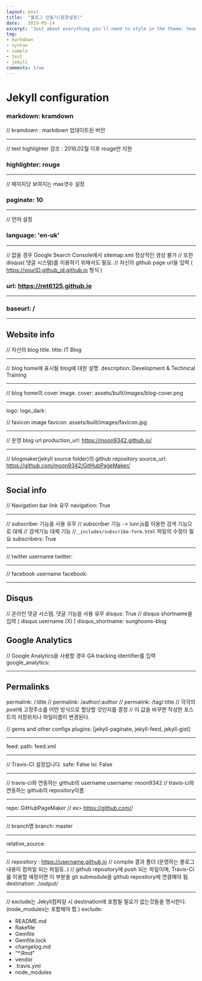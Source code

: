 ```yaml
---
layout: post
title:  "블로그 만들기(환경설정)"
date:   2019-05-14
excerpt: "Just about everything you'll need to style in the theme: headings, paragraphs, blockquotes, tables, code blocks, and more."
tag:
- markdown 
- syntax
- sample
- test
- jekyll
comments: true
---
```


# Jekyll configuration

### markdown: kramdown
// kramdown : markdown 업데이트된 버전
<hr/>

//  text highlighter 강조 : 2016.02월 이후 rouge만 지원
### highlighter: rouge
<hr/>

//  페이지당 보여지는 max갯수 설정
### paginate: 10
<hr/>

//  언어 설정
### language: 'en-uk'
<hr/>

//  없을 경우 Google Search Console에서 sitemap.xml 정상적인 생성 불가
//  또한 disqus( 댓글 시스템)를 이용하기 위해서도 필요.
//  자신의 github page url을 입력 ( https://yourID.github_id.github.io 형식 )
### url: https://ret6125.github.io
<hr/>


### baseurl: /
<hr/>

## Website info
//  자신의 blog title.
title: IT Blog
<hr/>

//  blog home에 표시될 blog에 대한 설명.
description: Development & Technical Training
<hr/>

//  blog home의 cover image.
cover: assets/built/images/blog-cover.png
<hr/>

logo:
logo_dark:

//  favicon image
favicon: assets/built/images/favicon.jpg
<hr/>

//  운영 blog url
production_url: https://moon9342.github.io/
<hr/>

//  blogmaker(jekyll source folder)의 github repository
source_url: https://github.com/moon9342/GitHubPageMaker/
<hr/>

## Social info
//  Navigation bar link 유무
navigation: True
<hr/>

//  subscriber 기능을 사용 유무
//  subscriber 기능 -> lunr.js를 이용한 검색 기능으로 대체
//  검색기능 대체 기능
//  `_includes/subscribe-form.html` 파일의 수정이 필요
subscribers: True
<hr/>

//  twitter username
twitter:
<hr/>

//  facebook username
facebook:
<hr/>


## Disqus
//  온라인 댓글 시스템. 댓글 기능을 사용 유무
disqus: True
//  disqus shortname을 입력 ( disqus username (X) )
disqus_shortname: sunghoons-blog


## Google Analytics
//  Google Analytics을 사용할 경우 GA tracking identifier를 입력
google_analytics:
<hr/>

## Permalinks
permalink: /:title
//  permalink: /author/:author
//  permalink: /tag/:title
//  각각의 post에 고정주소를 어떤 방식으로 할당할 것인지를 결정
//  이 값을 바꾸면 작성한 포스트의 저장위치나 파일이름이 변경된다.

//  gems and other configs
plugins: [jekyll-paginate, jekyll-feed, jekyll-gist]
<hr/>

feed:
  path: feed.xml
<hr/>

//  Travis-CI 설정입니다.
safe: False
lsi: False
<hr/>

//  travis-ci와 연동하는 github의 username
username: moon9342
//  travis-ci와 연동하는 github의 repository이름
<hr/>

repo: GitHubPageMaker
//  ex> https://github.com/<username>/<repository>
<hr/>
    
//  branch명
branch: master
<hr/>

relative_source: 
<hr/>

//  repository : https://username.github.io
//  compile 결과 폴더 (운영하는 블로그 내용이 컴파일 되는 파일등..)
//  github repository에 push 되는 파일이며, Travis-CI를 이용할 예정이면 이 부분을 git submodule을 github repository에 연결해야 됨.
destination: ./output/
<hr/>

//  exclude는 Jekyll컴파일 시 destination에 포함될 필요가 없는것들을 명시한다. (node_modules는 포함해야 함.)
exclude:
  - README.md
  - Rakefile
  - Gemfile
  - Gemfile.lock
  - changelog.md
  - "*.Rmd"
  - vendor
  - .travis.yml
  - node_modules
